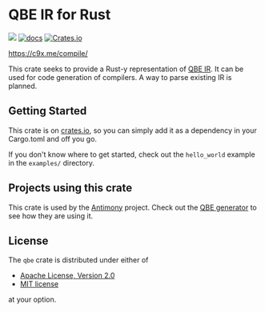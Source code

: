 # QBE IR for Rust

[![](https://img.shields.io/crates/v/qbe.svg)](https://crates.io/crates/qbe)
[![docs](https://img.shields.io/badge/docs-docs.rs-blue.svg)](https://docs.rs/qbe)
[![Crates.io](https://img.shields.io/crates/l/qbe)](https://github.com/garritfra/qbe-rs/blob/main/COPYRIGHT)

https://c9x.me/compile/

This crate seeks to provide a Rust-y representation of [QBE
IR](https://c9x.me/compile/). It can be used for code generation of compilers. A
way to parse existing IR is planned.

## Getting Started

This crate is on [crates.io](https://crates.io/crates/qbe), so you can simply
add it as a dependency in your Cargo.toml and off you go.

If you don't know where to get started, check out the `hello_world` example in
the `examples/` directory.

## Projects using this crate

This crate is used by the [Antimony](https://github.com/antimony-lang/antimony)
project. Check out the [QBE
generator](https://github.com/antimony-lang/antimony/blob/master/src/generator/qbe.rs)
to see how they are using it.

## License

The `qbe` crate is distributed under either of

-   [Apache License, Version 2.0](LICENSE-APACHE)
-   [MIT license](LICENSE-MIT)

at your option.
